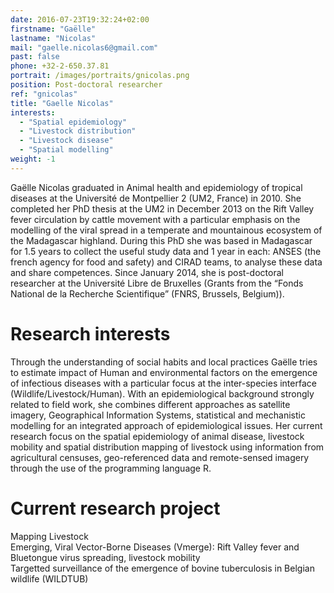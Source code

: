 ```yaml
---
date: 2016-07-23T19:32:24+02:00
firstname: "Gaëlle"
lastname: "Nicolas"
mail: "gaelle.nicolas6@gmail.com"
past: false
phone: +32-2-650.37.81
portrait: /images/portraits/gnicolas.png
position: Post-doctoral researcher
ref: "gnicolas"
title: "Gaelle Nicolas"
interests:
  - "Spatial epidemiology"
  - "Livestock distribution"
  - "Livestock disease"
  - "Spatial modelling"
weight: -1
---
```


Gaëlle Nicolas graduated in Animal health and epidemiology of tropical diseases at the Université de Montpellier 2 (UM2, France) in 2010. She completed her PhD thesis at the UM2 in December 2013 on the Rift Valley fever circulation by cattle movement with a particular emphasis on the modelling of the viral spread in a temperate and mountainous ecosystem of the Madagascar highland. During this PhD she was based in Madagascar for 1.5 years to collect the useful study data and 1 year in each: ANSES (the french agency for food and safety) and CIRAD teams, to analyse these data and share competences. Since January 2014, she is post-doctoral researcher at the Université Libre de Bruxelles (Grants from the “Fonds National de la Recherche Scientifique” (FNRS, Brussels, Belgium)).

# Research interests  
Through the understanding of social habits and local practices Gaëlle tries to estimate impact of Human and environmental factors on the emergence of infectious diseases with a particular focus at the inter-species interface (Wildlife/Livestock/Human). With an epidemiological background strongly related to field work, she combines different approaches as satellite imagery, Geographical Information Systems, statistical and mechanistic modelling for an integrated approach of epidemiological issues. Her current research focus on the spatial epidemiology of animal disease, livestock mobility and spatial distribution mapping of livestock using information from agricultural censuses, geo-referenced data and remote-sensed imagery through the use of the programming language R.  

# Current research project  
Mapping Livestock  
Emerging, Viral Vector-Borne Diseases (Vmerge): Rift Valley fever and Bluetongue virus spreading, livestock mobility  
Targetted surveillance of the emergence of bovine tuberculosis in Belgian wildlife (WILDTUB)  

